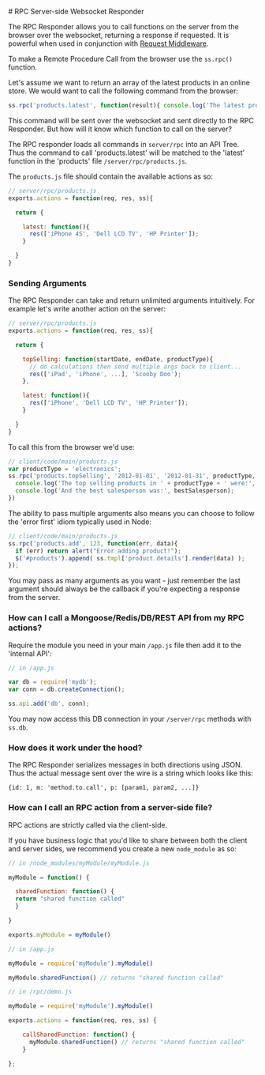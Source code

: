 # RPC Server-side Websocket Responder

The RPC Responder allows you to call functions on the server from the browser over the websocket, returning a response if requested. It is powerful when used in conjunction with [Request Middleware](https://github.com/socketstream/socketstream/blob/master/doc/guide/en/request_middleware.md).

To make a Remote Procedure Call from the browser use the `ss.rpc()` function.

Let's assume we want to return an array of the latest products in an online store. We would want to call the following command from the browser:

``` javascript
ss.rpc('products.latest', function(result){ console.log('The latest products are:', result); })
```

This command will be sent over the websocket and sent directly to the RPC Responder. But how will it know which function to call on the server?

The RPC responder loads all commands in `server/rpc` into an API Tree. Thus the command to call 'products.latest' will be matched to the 'latest' function in the 'products' file `/server/rpc/products.js`.

The `products.js` file should contain the available actions as so:

``` javascript
// server/rpc/products.js
exports.actions = function(req, res, ss){

  return {

    latest: function(){
      res(['iPhone 4S', 'Dell LCD TV', 'HP Printer']);
    }

  }
}
```

### Sending Arguments

The RPC Responder can take and return unlimited arguments intuitively. For example let's write another action on the server:

``` javascript
// server/rpc/products.js
exports.actions = function(req, res, ss){

  return {

    topSelling: function(startDate, endDate, productType){
      // do calculations then send multiple args back to client...
      res(['iPad', 'iPhone', ...], 'Scooby Doo');
    },

    latest: function(){
      res(['iPhone', 'Dell LCD TV', 'HP Printer']);
    }

  }
}
```

To call this from the browser we'd use:

``` javascript
// client/code/main/products.js
var productType = 'electronics';
ss.rpc('products.topSelling', '2012-01-01', '2012-01-31', productType, function(products, bestSalesperson) {
  console.log('The top selling products in ' + productType + ' were:', products);
  console.log('And the best salesperson was:', bestSalesperson);
})
```

The ability to pass multiple arguments also means you can choose to follow the 'error first' idiom typically used in Node:

``` javascript
// client/code/main/products.js
ss.rpc('products.add', 123, function(err, data){
  if (err) return alert("Error adding product!");
  $('#products').append( ss.tmpl['product.details'].render(data) );
});
```

You may pass as many arguments as you want - just remember the last argument should always be the callback if you're expecting a response from the server.


### How can I call a Mongoose/Redis/DB/REST API from my RPC actions?

Require the module you need in your main `/app.js` file then add it to the 'internal API':

```javascript
// in /app.js

var db = require('mydb');
var conn = db.createConnection();

ss.api.add('db', conn);
```

You may now access this DB connection in your `/server/rpc` methods with `ss.db`.


### How does it work under the hood?

The RPC Responder serializes messages in both directions using JSON. Thus the actual message sent over the wire is a string which looks like this:

    {id: 1, m: 'method.to.call', p: [param1, param2, ...]}


### How can I call an RPC action from a server-side file?

RPC actions are strictly called via the client-side.

If you have business logic that you'd like to share between both the client and server sides, we recommend you create a new `node_module` as so:

```javascript
// in /node_modules/myModule/myModule.js

myModule = function() {

  sharedFunction: function() {
  return "shared function called"
  }

}

exports.myModule = myModule()
```

```javascript
// in /app.js

myModule = require('myModule').myModule()

myModule.sharedFunction() // returns "shared function called"
```

```javascript
// in /rpc/demo.js

myModule = require('myModule').myModule()

exports.actions = function(req, res, ss) {

    callSharedFunction: function() {
      myModule.sharedFunction() // returns "shared function called"
    }

};
```